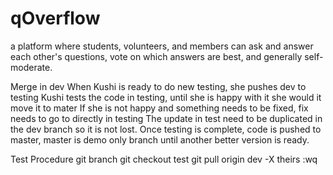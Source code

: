 # qOverflow
a platform where students, volunteers, and members can ask and answer each other's questions, vote on which answers are best, and generally self-moderate.

Merge in dev
When Kushi is ready to do new testing, she pushes dev to testing
Kushi tests the code in testing, until she is happy with it she would it move it to mater
If she is not happy and something needs to be fixed, fix needs to go to directly in testing
	The update in test need to be duplicated in the dev branch so it is not lost. 
Once testing is complete, code is pushed to master, master is demo only branch until another better version is ready. 

Test Procedure
git branch
git checkout test
git pull origin dev -X theirs
:wq
